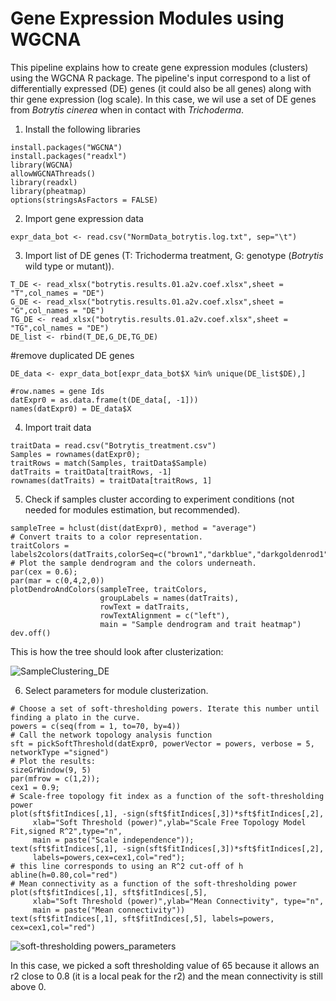 # Gene Expression Modules using WGCNA

This pipeline explains how to create gene expression modules (clusters) using the WGCNA R package. The pipeline's input correspond to a list of differentially expressed (DE) genes (it could also be all genes) along with thir gene expression (log scale). In this case, we wil use a set of DE genes from *Botrytis cinerea* when in contact with *Trichoderma*. 

1. Install the following libraries

```
install.packages("WGCNA")
install.packages("readxl")
library(WGCNA)
allowWGCNAThreads()
library(readxl)
library(pheatmap)
options(stringsAsFactors = FALSE)
```

2. Import gene expression data

```
expr_data_bot <- read.csv("NormData_botrytis.log.txt", sep="\t")
```

3. Import list of DE genes (T: Trichoderma treatment, G: genotype (*Botrytis* wild type or mutant)). 

```
T_DE <- read_xlsx("botrytis.results.01.a2v.coef.xlsx",sheet = "T",col_names = "DE")
G_DE <- read_xlsx("botrytis.results.01.a2v.coef.xlsx",sheet = "G",col_names = "DE")
TG_DE <- read_xlsx("botrytis.results.01.a2v.coef.xlsx",sheet = "TG",col_names = "DE")
DE_list <- rbind(T_DE,G_DE,TG_DE) 
```

#remove duplicated DE genes

```
DE_data <- expr_data_bot[expr_data_bot$X %in% unique(DE_list$DE),]

#row.names = gene Ids
datExpr0 = as.data.frame(t(DE_data[, -1]))
names(datExpr0) = DE_data$X
```

4. Import trait data

```
traitData = read.csv("Botrytis_treatment.csv")
Samples = rownames(datExpr0);
traitRows = match(Samples, traitData$Sample)
datTraits = traitData[traitRows, -1]
rownames(datTraits) = traitData[traitRows, 1]
```

5. Check if samples cluster according to experiment conditions (not needed for modules estimation, but recommended).

```
sampleTree = hclust(dist(datExpr0), method = "average")
# Convert traits to a color representation.
traitColors = labels2colors(datTraits,colorSeq=c("brown1","darkblue","darkgoldenrod1","forestgreen"))
# Plot the sample dendrogram and the colors underneath.
par(cex = 0.6);
par(mar = c(0,4,2,0))
plotDendroAndColors(sampleTree, traitColors,
                    groupLabels = names(datTraits), 
                    rowText = datTraits,
                    rowTextAlignment = c("left"),
                    main = "Sample dendrogram and trait heatmap")
dev.off()
```

This is how the tree should look after clusterization:

![SampleClustering_DE](https://user-images.githubusercontent.com/53570955/65054502-07994700-d944-11e9-8dad-8e1e4802f6db.jpg)

6. Select parameters for module clusterization.

```
# Choose a set of soft-thresholding powers. Iterate this number until finding a plato in the curve.
powers = c(seq(from = 1, to=70, by=4))
# Call the network topology analysis function
sft = pickSoftThreshold(datExpr0, powerVector = powers, verbose = 5, networkType ="signed")
# Plot the results:
sizeGrWindow(9, 5)
par(mfrow = c(1,2));
cex1 = 0.9;
# Scale-free topology fit index as a function of the soft-thresholding power
plot(sft$fitIndices[,1], -sign(sft$fitIndices[,3])*sft$fitIndices[,2],
     xlab="Soft Threshold (power)",ylab="Scale Free Topology Model Fit,signed R^2",type="n",
     main = paste("Scale independence"));
text(sft$fitIndices[,1], -sign(sft$fitIndices[,3])*sft$fitIndices[,2],
     labels=powers,cex=cex1,col="red");
# this line corresponds to using an R^2 cut-off of h
abline(h=0.80,col="red")
# Mean connectivity as a function of the soft-thresholding power
plot(sft$fitIndices[,1], sft$fitIndices[,5],
     xlab="Soft Threshold (power)",ylab="Mean Connectivity", type="n",
     main = paste("Mean connectivity"))
text(sft$fitIndices[,1], sft$fitIndices[,5], labels=powers, cex=cex1,col="red")
```

![soft-thresholding powers_parameters](https://user-images.githubusercontent.com/53570955/65054812-91e1ab00-d944-11e9-8b6a-df0e036f6ca8.jpg)

In this case, we picked a soft thresholding value of 65 because it allows an r2 close to 0.8 (it is a local peak for the r2) and the mean connectivity is still above 0.




